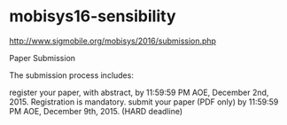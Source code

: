 # mobisys16-sensibility

http://www.sigmobile.org/mobisys/2016/submission.php

Paper Submission

The submission process includes:

register your paper, with abstract, by 11:59:59 PM AOE, December 2nd, 2015. Registration is mandatory.
submit your paper (PDF only) by 11:59:59 PM AOE, December 9th, 2015. (HARD deadline)
